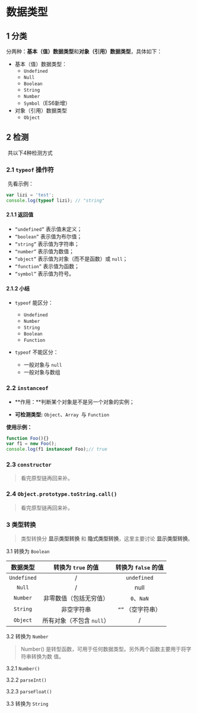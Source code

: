 # 数据类型

## 1 分类

​		分两种：**基本（值）数据类型**和**对象（引用）数据类型**，具体如下：

- 基本（值）数据类型：
  - `Undefined`
  - `Null`
  - `Boolean`
  - `String`
  - `Number`
  - `Symbol`（ES6新增）
- 对象（引用）数据类型
  - `Object`

## 2 检测

​		共以下4种检测方式

### 2.1 `typeof` 操作符

​		先看示例：

```js
var lizi = 'test';
console.log(typeof lizi); // "string"
```

#### 2.1.1 返回值

* `“undefined”` 表示值未定义；
* `“boolean”` 表示值为布尔值；
* `“string”` 表示值为字符串；
* `“number”` 表示值为数值；
* `“object”` 表示值为对象（而不是函数）或 `null`；
* `“function”` 表示值为函数；
* `“symbol”` 表示值为符号。

#### 2.1.2 小结

- `typeof` 能区分：
  - `Undefined`
  - `Number`
  - `String`
  - `Boolean`
  - `Function`

- `typeof` 不能区分：
  - 一般对象与 `null`
  - 一般对象与数组

### 2.2 `instanceof`

- **作用：**判断某个对象是不是另一个对象的实例；

- **可检测类型:**  `Object`、`Array `与 `Function` 

**使用示例：**

```js
function Foo(){}
var f1 = new Foo();
console.log(f1 instanceof Foo);// true
```

### 2.3 `constructor`

> 看完原型链再回来补。

### 2.4 `Object.prototype.toString.call()`

> 看完原型链再回来补。

### 3 类型转换

> 类型转换分 **显示类型转换** 和 **隐式类型转换**，这里主要讨论 **显示类型转换**。

3.1 转换为 `Boolean`

|  数据类型   |    转换为 `true` 的值     | 转换为 `false`  的值 |
| :---------: | :-----------------------: | :------------------: |
| `Undefined` |             /             |     `undefined`      |
|   `Null`    |             /             |         null         |
|  `Number`   |  非零数值（包括无穷值）   |      `0`、`NaN`      |
|  `String`   |        非空字符串         |  `“”` （空字符串）   |
|  `Object`   | 所有对象（不包含 `null`） |          /           |

3.2 转换为 `Number`

> Number() 是转型函数，可用于任何数据类型。另外两个函数主要用于将字符串转换为数
> 值。

3.2.1 `Number()`

3.2.2 `parseInt()`

3.2.3 `parseFloat()`

3.3 转换为 `String`



















